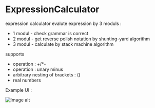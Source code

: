 # ExpressionCalculator

expression calculator evalute expression by 3 moduls :
 * 1 modul - check grammar is correct
 * 2 modul - get reverse polish notation by shunting-yard algorithm
 * 3 modul - calculate by stack machine algorithm
 
supports
 * operation : +/*-
 * operation : unary minus
 * arbitrary nesting of brackets : ()
 * real numbers
 
 Example UI :
 
 ![Image alt](https://pp.userapi.com/c845016/v845016899/1bfe77/cw7WmO1JqYU.jpg)

